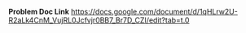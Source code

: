 **Problem Doc Link**
https://docs.google.com/document/d/1qHLrw2U-R2aLk4CnM_VujRL0Jcfvjr0BB7_Br7D_CZI/edit?tab=t.0


